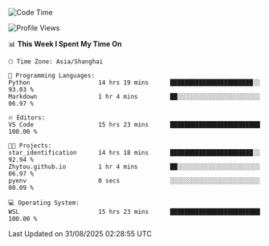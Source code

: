 <!--START_SECTION:waka-->
![Code Time](http://img.shields.io/badge/Code%20Time-3%2C096%20hrs%2029%20mins-blue)

![Profile Views](http://img.shields.io/badge/Profile%20Views-0-blue)

📊 **This Week I Spent My Time On** 

```text
🕑︎ Time Zone: Asia/Shanghai

💬 Programming Languages: 
Python                   14 hrs 19 mins      ███████████████████████░░   93.03 % 
Markdown                 1 hr 4 mins         ██░░░░░░░░░░░░░░░░░░░░░░░   06.97 % 

🔥 Editors: 
VS Code                  15 hrs 23 mins      █████████████████████████   100.00 % 

🐱‍💻 Projects: 
star_identification      14 hrs 18 mins      ███████████████████████░░   92.94 % 
Zhytou.github.io         1 hr 4 mins         ██░░░░░░░░░░░░░░░░░░░░░░░   06.97 % 
pyenv                    0 secs              ░░░░░░░░░░░░░░░░░░░░░░░░░   00.09 % 

💻 Operating System: 
WSL                      15 hrs 23 mins      █████████████████████████   100.00 % 
```


 Last Updated on 31/08/2025 02:28:55 UTC
<!--END_SECTION:waka-->